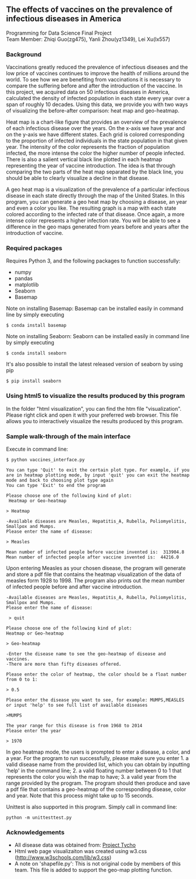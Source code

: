 ## The effects of vaccines on the prevalence of infectious diseases in America
Programming for Data Science
Final Project  
Team Member: Zhiqi Guo(zg475), Yanli Zhou(yz1349), Lei Xu(lx557)

### Background
Vaccinations greatly reduced the prevalence of infectious diseases and the low price of vaccines continues to improve the health of millions around the world. To see how we are benefiting from vaccinations it is necessary to compare the suffering before and after the introduction of the vaccine. In this project, we acquired data on 50 infectious diseases in America, calculated the density of infected population in each state every year over a span of roughly 10 decades. Using this data, we provide you with two ways of visualizing the before-after comparison: heat map and geo-heatmap.

Heat map is a chart-like figure that provides an overview of the prevalence of each infectious disease over the years. On the x-axis we have year and on the y-axis we have different states. Each grid is colored corresponding to the proportion of infected individuals in the state population in that given year. The intensity of the color represents the fraction of population infected, the more intense the color the higher number of people infected. There is also a salient vertical black line plotted in each heatmap representing the year of vaccine introduction. The idea is that through comparing the two parts of the heat map separated by the black line, you should be able to clearly visualize a decline in that disease. 

A geo heat map is a visualization of the prevalence of a particular infectious disease in each state directly through the map of the United States. In this program, you can generate a geo heat map by choosing a disease, an year and even a color you like. The resulting graph is a map with each state colored according to the infected rate of that disease. Once again, a more intense color represents a higher infection rate. You will be able to see a difference in the geo maps generated from years before and years after the introduction of vaccine.

### Required packages
Requires Python 3, and the following packages to function successfully:
* numpy
* pandas
* matplotlib
* Seaborn
* Basemap

Note on installing Basemap: 
Basemap can be installed easily in command line by simply executing
```
$ conda install basemap
```

Note on installing Seaborn: 
Seaborn can be installed easily in command line by simply executing
```
$ conda install seaborn
```
It's also possible to install the latest released version of seaborn by using pip
```
$ pip install seaborn
```

### Using html5 to visualize the results produced by this program

In the folder "html visualization", you can find the htm file "visualization". Please right click and open it with your preferred web browser. This file allows you to interactively visualize the results produced by this program. 

### Sample walk-through of the main interface
Execute in command line:
```
$ python vaccines_interface.py
```
```
You can type 'Quit' to exit the certain plot type. For example, if you are in heatmap plotting mode, by input 'quit' you can exit the heatmap mode and back to choosing plot type again
You can type 'Exit' to end the program

Please choose one of the following kind of plot:
 Heatmap or Geo-heatmap
 
> Heatmap

-Available diseases are Measles, Hepatitis_A, Rubella, Poliomyelitis, Smallpox and Mumps.
Please enter the name of disease:

> Measles

Mean number of infected people before vaccine invented is:  313904.8
Mean number of infected people after vaccine invented is:  44216.0
```
Upon entering Measles as your chosen disease, the program will generate and store a pdf file that contains the heatmap visualization of the data of measles form 1928 to 1998. The program also prints out the mean number of infected people before and after vaccine introduction. 

```
-Available diseases are Measles, Hepatitis_A, Rubella, Poliomyelitis, Smallpox and Mumps.
Please enter the name of disease: 

 > quit
 
Please choose one of the following kind of plot:
Heatmap or Geo-heatmap

> Geo-heatmap

-Enter the disease name to see the geo-heatmap of disease and vaccines.
-There are more than fifty diseases offered.

Please enter the color of heatmap, the color should be a float number from 0 to 1:

> 0.5

Please enter the disease you want to see, for example: MUMPS,MEASLES or input 'help' to see full list of available diseases

>MUMPS

The year range for this disease is from 1968 to 2014
Please enter the year

> 1970
```
In geo heatmap mode, the users is prompted to enter a disease, a color, and a year. For the program to run successfully, please make sure you enter 1. a valid disease name from the provided list, which you can obtain by inputting 'help' in the command line; 2. a valid floating number between 0 to 1 that represents the color you wish the map to have; 3. a valid year from the range provided by the program.
The program should then produce and save a pdf file that contains a geo-heatmap of the corresponding disease, color and year. Note that this process might take up to 15 seconds.

Unittest is also supported in this program. Simply call in command line:
```
python -m unittesttest.py
```

### Acknowledgements
* All disease data was obtained from: [Project Tycho](http://www.tycho.pitt.edu/)
* Html web page visualizaiton was created using w3.css (http://www.w3schools.com/lib/w3.css)
* A note on 'shapefile.py': This is not original code by members of this team. This file is added to support the geo-map plotting function.
